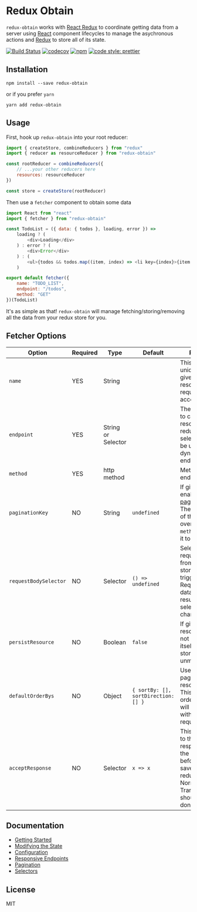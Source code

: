 # Redux Obtain

`redux-obtain` works with [React Redux](https://github.com/rackt/react-redux) to
coordinate getting data from a server using [React](https://github.com/facebook/react) component lifecycles to manage the asychronous actions and
[Redux](https://github.com/rackt/redux) to store all of its state.

[![Build Status](https://travis-ci.org/robertsonmcclure/redux-obtain.svg?branch=master)](https://travis-ci.org/robertsonmcclure/redux-obtain) [![codecov](https://codecov.io/gh/robertsonmcclure/redux-obtain/branch/master/graph/badge.svg)](https://codecov.io/gh/robertsonmcclure/redux-obtain) [![npm](https://img.shields.io/npm/dw/localeval.svg)](https://www.npmjs.com/package/redux-obtain) [![code style: prettier](https://img.shields.io/badge/code_style-prettier-ff69b4.svg?style=flat-square)](https://github.com/prettier/prettier)

## Installation

```
npm install --save redux-obtain
```

or if you prefer `yarn`

```
yarn add redux-obtain
```

## Usage

First, hook up `redux-obtain` into your root reducer:

```javascript
import { createStore, combineReducers } from "redux"
import { reducer as resourceReducer } from "redux-obtain"

const rootReducer = combineReducers({
    // ...your other reducers here
    resources: resourceReducer
})

const store = createStore(rootReducer)
```

Then use a `fetcher` component to obtain some data

```javascript
import React from "react"
import { fetcher } from "redux-obtain"

const TodoList = ({ data: { todos }, loading, error }) =>
    loading ? (
        <div>Loading</div>
    ) : error ? (
        <div>Error</div>
    ) : (
        <ul>{todos && todos.map((item, index) => <li key={index}>{item.text}</li>)}</ul>
    )

export default fetcher({
    name: "TODO_LIST",
    endpoint: "/todos",
    method: "GET"
})(TodoList)
```

It's as simple as that! `redux-obtain` will manage fetching/storing/removing all the data from your redux store for you.

## Fetcher Options

| Option                | Required | Type               | Default                             | Purpose                                                                                                                                     |
| --------------------- | -------- | ------------------ | ----------------------------------- | ------------------------------------------------------------------------------------------------------------------------------------------- |
| `name`                | YES      | String             |                                     | This is the unique name given to the resource. It is required to access it                                                                  |
| `endpoint`            | YES      | String or Selector |                                     | The endpoint to call for the resource. A redux store selector can be used for a dynamic endpoint.                                           |
| `method`              | YES      | http method        |                                     | Method to call endpoint                                                                                                                     |
| `paginationKey`       | NO       | String             | `undefined`                         | If given, this enables [pagination](docs/pagination.md). The presence of this option overrides `method`, setting it to POST.                |
| `requestBodySelector` | NO       | Selector           | `() => undefined`                   | Selects the request body from the redux store. Will trigger a Request for data if the result of the selector changes.                       |
| `persistResource`     | NO       | Boolean            | `false`                             | If given, the resource will not remove itself from the store on unmount.                                                                    |
| `defaultOrderBys`     | NO       | Object             | `{ sortBy: [], sortDirection: [] }` | Used for paginated resources. This is the ordering that will be sent with the first request.                                                |
| `acceptResponse`      | NO       | Selector           | `x => x`                            | This is applied to the response from the server, before it is saved to the redux store. Normalization / Transformation should be done here. |

## Documentation

* [Getting Started](docs/getting_started.md)
* [Modifying the State](docs/modify.md)
* [Configuration](docs/configuration.md)
* [Responsive Endpoints](docs/responsive.md)
* [Pagination](docs/pagination.md)
* [Selectors](docs/selectors.md)

## License

MIT
